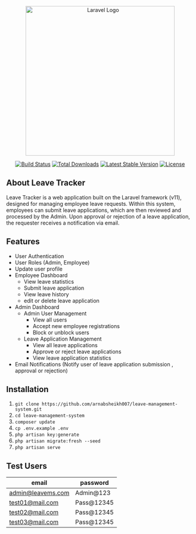 <p align="center"><a href="https://laravel.com" target="_blank"><img src="https://raw.githubusercontent.com/laravel/art/master/logo-lockup/5%20SVG/2%20CMYK/1%20Full%20Color/laravel-logolockup-cmyk-red.svg" width="400" alt="Laravel Logo"></a></p>

<p align="center">
<a href="https://github.com/laravel/framework/actions"><img src="https://github.com/laravel/framework/workflows/tests/badge.svg" alt="Build Status"></a>
<a href="https://packagist.org/packages/laravel/framework"><img src="https://img.shields.io/packagist/dt/laravel/framework" alt="Total Downloads"></a>
<a href="https://packagist.org/packages/laravel/framework"><img src="https://img.shields.io/packagist/v/laravel/framework" alt="Latest Stable Version"></a>
<a href="https://packagist.org/packages/laravel/framework"><img src="https://img.shields.io/packagist/l/laravel/framework" alt="License"></a>
</p>

## About Leave Tracker
Leave Tracker is a web application built on the Laravel framework (v11), designed for managing employee leave requests. Within this system, employees can submit leave applications, which are then reviewed and processed by the Admin. Upon approval or rejection of a leave application, the requester receives a notification via email.

## Features

- User Authentication
- User Roles (Admin, Employee)
- Update user profile
- Employee Dashboard 
  - View leave statistics
  - Submit leave application
  - View leave history
  - edit or delete leave application
- Admin Dashboard
  - Admin User Management
      - View all users
      - Accept new employee registrations
      - Block or unblock users
  - Leave Application Management
    - View all leave applications
    - Approve or reject leave applications
    - View leave application statistics
- Email Notifications
  (Notify user of leave application submission , approval or rejection)
    
## Installation
01. `git clone https://github.com/arnabsheikh007/leave-management-system.git`
02. `cd leave-management-system`
03. `composer update`
04. `cp .env.example .env`
05. `php artisan key:generate`
06. `php artisan migrate:fresh --seed`
07. `php artisan serve`

## Test Users
email               | password
-----------------   |---------
admin@leavems.com   | Admin@123
test01@mail.com     | Pass@12345
test02@mail.com     | Pass@12345 
test03@mail.com     | Pass@12345
